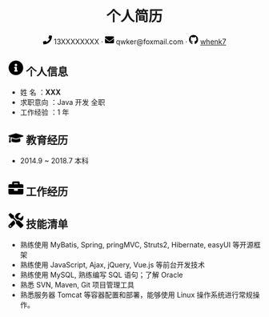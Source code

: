  <center>
       <h1>个人简历</h1>
       <div>
           <span>
               <img src="assets/phone-solid.svg" width="18px">
               13XXXXXXXX
           </span>
           ·
           <span>
               <img src="assets/envelope-solid.svg" width="18px">
               qwker@foxmail.com
           </span>
           ·
           <span>
               <img src="assets/github-brands.svg" width="18px">
               <a href="https://github.com/whenk7">whenk7</a>
           </span>
          </div>
        </center>

  ## <img src="assets/info-circle-solid.svg" width="30px"> 个人信息

  - 姓	名 ：**XXX**
  - 求职意向 ：Java 开发	全职
  - 工作经验 ：1 年

  ## <img src="assets/graduation-cap-solid.svg" width="30px"> 教育经历

  - 2014.9 ~ 2018.7	本科

  ## <img src="assets/briefcase-solid.svg" width="30px"> 工作经历
  

  ## <img src="assets/tools-solid.svg" width="30px"> 技能清单

  - 熟练使用 MyBatis, Spring, pringMVC, Struts2, Hibernate, easyUI 等开源框架
  - 熟练使用 JavaScript, Ajax, jQuery, Vue.js 等前台开发技术
  - 熟练使用 MySQL, 熟练编写 SQL 语句；了解 Oracle
  - 熟悉 SVN, Maven, Git 项目管理工具
  - 熟悉服务器 Tomcat 等容器配置和部署，能够使用 Linux 操作系统进行常规操作。
